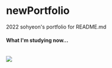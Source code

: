 # newPortfolio
2022 sohyeon's portfolio for README.md

#### What I'm studying now...

<br>
<img src="https://img.shields.io/badge/{1}-{2}?style=flat-square&logo={3}&logoColor={4}"/>

